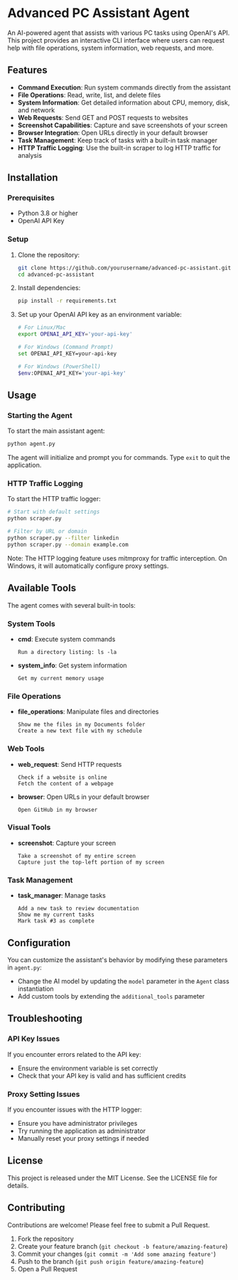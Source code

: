 # Advanced PC Assistant Agent

An AI-powered agent that assists with various PC tasks using OpenAI's API. This project provides an interactive CLI interface where users can request help with file operations, system information, web requests, and more.

## Features

- **Command Execution**: Run system commands directly from the assistant
- **File Operations**: Read, write, list, and delete files
- **System Information**: Get detailed information about CPU, memory, disk, and network
- **Web Requests**: Send GET and POST requests to websites
- **Screenshot Capabilities**: Capture and save screenshots of your screen
- **Browser Integration**: Open URLs directly in your default browser
- **Task Management**: Keep track of tasks with a built-in task manager
- **HTTP Traffic Logging**: Use the built-in scraper to log HTTP traffic for analysis

## Installation

### Prerequisites

- Python 3.8 or higher
- OpenAI API Key

### Setup

1. Clone the repository:
   ```bash
   git clone https://github.com/yourusername/advanced-pc-assistant.git
   cd advanced-pc-assistant
   ```

2. Install dependencies:
   ```bash
   pip install -r requirements.txt
   ```

3. Set up your OpenAI API key as an environment variable:
   ```bash
   # For Linux/Mac
   export OPENAI_API_KEY='your-api-key'
   
   # For Windows (Command Prompt)
   set OPENAI_API_KEY=your-api-key
   
   # For Windows (PowerShell)
   $env:OPENAI_API_KEY='your-api-key'
   ```

## Usage

### Starting the Agent

To start the main assistant agent:

```bash
python agent.py
```

The agent will initialize and prompt you for commands. Type `exit` to quit the application.

### HTTP Traffic Logging

To start the HTTP traffic logger:

```bash
# Start with default settings
python scraper.py

# Filter by URL or domain
python scraper.py --filter linkedin
python scraper.py --domain example.com
```

Note: The HTTP logging feature uses mitmproxy for traffic interception. On Windows, it will automatically configure proxy settings.

## Available Tools

The agent comes with several built-in tools:

### System Tools

- **cmd**: Execute system commands
  ```
  Run a directory listing: ls -la
  ```

- **system_info**: Get system information
  ```
  Get my current memory usage
  ```

### File Operations

- **file_operations**: Manipulate files and directories
  ```
  Show me the files in my Documents folder
  Create a new text file with my schedule
  ```

### Web Tools

- **web_request**: Send HTTP requests
  ```
  Check if a website is online
  Fetch the content of a webpage
  ```

- **browser**: Open URLs in your default browser
  ```
  Open GitHub in my browser
  ```

### Visual Tools

- **screenshot**: Capture your screen
  ```
  Take a screenshot of my entire screen
  Capture just the top-left portion of my screen
  ```

### Task Management

- **task_manager**: Manage tasks
  ```
  Add a new task to review documentation
  Show me my current tasks
  Mark task #3 as complete
  ```

## Configuration

You can customize the assistant's behavior by modifying these parameters in `agent.py`:

- Change the AI model by updating the `model` parameter in the `Agent` class instantiation
- Add custom tools by extending the `additional_tools` parameter

## Troubleshooting

### API Key Issues

If you encounter errors related to the API key:
- Ensure the environment variable is set correctly
- Check that your API key is valid and has sufficient credits

### Proxy Setting Issues

If you encounter issues with the HTTP logger:
- Ensure you have administrator privileges
- Try running the application as administrator
- Manually reset your proxy settings if needed

## License

This project is released under the MIT License. See the LICENSE file for details.

## Contributing

Contributions are welcome! Please feel free to submit a Pull Request.

1. Fork the repository
2. Create your feature branch (`git checkout -b feature/amazing-feature`)
3. Commit your changes (`git commit -m 'Add some amazing feature'`)
4. Push to the branch (`git push origin feature/amazing-feature`)
5. Open a Pull Request 
